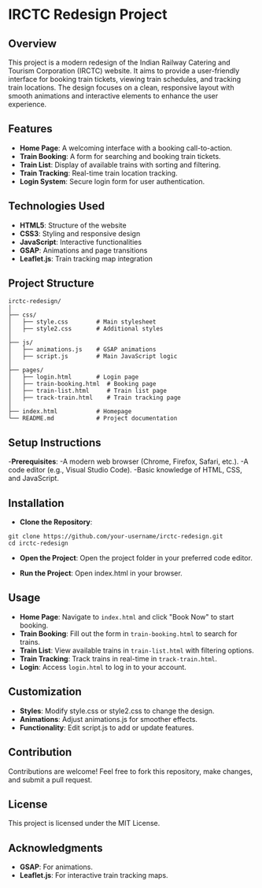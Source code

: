 # IRCTC Redesign Project

## Overview

This project is a modern redesign of the Indian Railway Catering and Tourism Corporation (IRCTC) website. It aims to provide a user-friendly interface for booking train tickets, viewing train schedules, and tracking train locations. The design focuses on a clean, responsive layout with smooth animations and interactive elements to enhance the user experience.

## Features

- **Home Page**: A welcoming interface with a booking call-to-action.
- **Train Booking**: A form for searching and booking train tickets.
- **Train List**: Display of available trains with sorting and filtering.
- **Train Tracking**: Real-time train location tracking.
- **Login System**: Secure login form for user authentication.

## Technologies Used

- **HTML5**: Structure of the website
- **CSS3**: Styling and responsive design
- **JavaScript**: Interactive functionalities
- **GSAP**: Animations and page transitions
- **Leaflet.js**: Train tracking map integration

## Project Structure

```
irctc-redesign/
│
├── css/
│   ├── style.css        # Main stylesheet
│   ├── style2.css       # Additional styles
│
├── js/
│   ├── animations.js    # GSAP animations
│   ├── script.js        # Main JavaScript logic
│
├── pages/
│   ├── login.html       # Login page
│   ├── train-booking.html  # Booking page
│   ├── train-list.html     # Train list page
│   ├── track-train.html    # Train tracking page
│
├── index.html           # Homepage
└── README.md            # Project documentation
```

## Setup Instructions

-**Prerequisites**:
-A modern web browser (Chrome, Firefox, Safari, etc.).
-A code editor (e.g., Visual Studio Code).
-Basic knowledge of HTML, CSS, and JavaScript.

## Installation

- **Clone the Repository**:

```
git clone https://github.com/your-username/irctc-redesign.git
cd irctc-redesign
```

- **Open the Project**:
  Open the project folder in your preferred code editor.

- **Run the Project**:
  Open index.html in your browser.

## Usage

- **Home Page**: Navigate to `index.html` and click "Book Now" to start booking.
- **Train Booking**: Fill out the form in `train-booking.html` to search for trains.
- **Train List**: View available trains in `train-list.html` with filtering options.
- **Train Tracking**: Track trains in real-time in `track-train.html`.
- **Login**: Access `login.html` to log in to your account.

## Customization

- **Styles**: Modify style.css or style2.css to change the design.
- **Animations**: Adjust animations.js for smoother effects.
- **Functionality**: Edit script.js to add or update features.

## Contribution

Contributions are welcome! Feel free to fork this repository, make changes, and submit a pull request.

## License

This project is licensed under the MIT License.

## Acknowledgments

- **GSAP**: For animations.
- **Leaflet.js**: For interactive train tracking maps.
